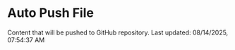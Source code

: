 # Auto Push File

Content that will be pushed to GitHub repository.
Last updated: 08/14/2025, 07:54:37 AM
